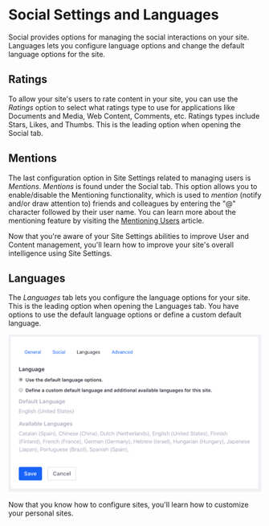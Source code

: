 # Social Settings and Languages

Social provides options for managing the social interactions on your site. 
Languages lets you configure language options and change the default language 
options for the site.

## Ratings [](id=ratings)

To allow your site's users to rate content in your site, you can use the
*Ratings* option to select what ratings type to use for applications like
Documents and Media, Web Content, Comments, etc. Ratings types include Stars,
Likes, and Thumbs. This is the leading option when opening the Social tab.

## Mentions [](id=mentions)

The last configuration option in Site Settings related to managing users is
*Mentions*. *Mentions* is found under the Social tab. This option allows you to
enable/disable the Mentioning functionality, which is used to *mention* (notify
and/or draw attention to) friends and colleagues by entering the "@" character
followed by their user name. You can learn more about the mentioning feature by
visiting the
[Mentioning Users](/discover/portal/-/knowledge_base/7-1/mentioning-users)
article.

Now that you're aware of your Site Settings abilities to improve User and
Content management, you'll learn how to improve your site's overall intelligence
using Site Settings.

## Languages [](id=languages)

The *Languages* tab lets you configure the language options for your
site. This is the leading option when opening the Languages tab. You have
options to use the default language options or define a custom default language.

![Figure X: Setting up Google Analytics for your site is very easy: sign up for Google Analytics, receive an ID, and then enter it into the Google Analytics ID field.](../../../../images/site-language.png)

Now that you know how to configure sites, you'll learn how to customize your
personal sites.
